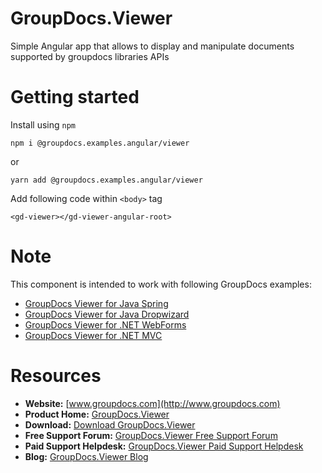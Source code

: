# GroupDocs.Viewer

Simple Angular app that allows to display and manipulate documents supported by groupdocs libraries APIs

# Getting started

Install using `npm`

`npm i @groupdocs.examples.angular/viewer`

or 

`yarn add @groupdocs.examples.angular/viewer`

Add following code within `<body>` tag

```JS
<gd-viewer></gd-viewer-angular-root>
```

# Note
This component is intended to work with following GroupDocs examples:

- [GroupDocs Viewer for Java Spring](https://github.com/groupdocs-viewer/GroupDocs.Viewer-for-Java-Spring)
- [GroupDocs Viewer for Java Dropwizard](https://github.com/groupdocs-viewer/GroupDocs.Viewer-for-Java-Dropwizard)
- [GroupDocs Viewer for .NET WebForms](https://github.com/groupdocs-viewer/GroupDocs.Viewer-for-.NET-WebForms)
- [GroupDocs Viewer for .NET MVC](https://github.com/groupdocs-viewer/GroupDocs.Viewer-for-.NET-MVC)

# Resources

- **Website:** [www.groupdocs.com](http://www.groupdocs.com)
- **Product Home:** [GroupDocs.Viewer](https://products.groupdocs.com/viewer)
- **Download:** [Download GroupDocs.Viewer](http://downloads.groupdocs.com/viewer)
- **Free Support Forum:** [GroupDocs.Viewer Free Support Forum](https://forum.groupdocs.com/c/viewer)
- **Paid Support Helpdesk:** [GroupDocs.Viewer Paid Support Helpdesk](https://helpdesk.groupdocs.com)
- **Blog:** [GroupDocs.Viewer Blog](https://blog.groupdocs.com/category/groupdocs-viewer-product-family/)